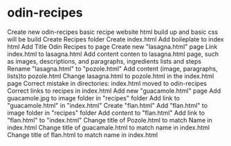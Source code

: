 # odin-recipes

Create new odin-recipes basic recipe website
html build up and basic css will be build
Create Recipes folder
Create index.html
Add boileplate to index html
Add Title Odin Recipes to page
Create new "lasagna.html" page
Link index.html to lasagna.html
Add content conten to lasagna.html page, such as images, descriptions, and paragraphs, ingredients lists and steps
Rename "lasagna.html" to "pozole.html"
Add content (image, paragraphs, lists)to pozole.html
Change lasagna.html to pozole.html in the index.html page
Correct mistake in directories: index.html moved to odin-recipes
Correct links to recipes  in index.html
Add new "guacamole.html" page
Add guacamole.jpg to image folder in "recipes" folder
Add link to "guacamole.html" in "index.html"
Create "flan.html"
Add "flan.html" to image folder in "recipes" folder
Add content to "flan.html"
Add link to "flan.html" to "index.html"
Change title of Pozole.html to match Name in index.html
Change title of guacamale.html to match name in index.html
Change title of flan.html to match name in index.html